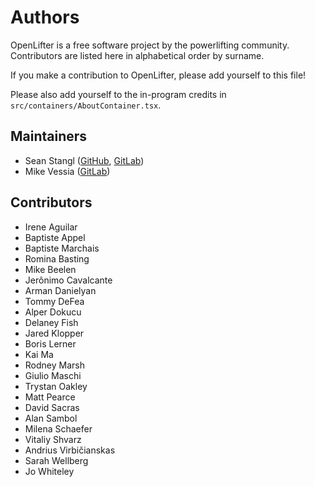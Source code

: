 # Authors

OpenLifter is a free software project by the powerlifting community. Contributors are listed here in alphabetical order by surname.

If you make a contribution to OpenLifter, please add yourself to this file!

Please also add yourself to the in-program credits in `src/containers/AboutContainer.tsx`.

## Maintainers

- Sean Stangl ([GitHub](https://github.com/sstangl/), [GitLab](https://gitlab.com/sstangl))
- Mike Vessia ([GitLab](https://gitlab.com/michaelvessia))

## Contributors

- Irene Aguilar
- Baptiste Appel
- Baptiste Marchais
- Romina Basting
- Mike Beelen
- Jerônimo Cavalcante
- Arman Danielyan
- Tommy DeFea
- Alper Dokucu
- Delaney Fish
- Jared Klopper
- Boris Lerner
- Kai Ma
- Rodney Marsh
- Giulio Maschi
- Trystan Oakley
- Matt Pearce
- David Sacras
- Alan Sambol
- Milena Schaefer
- Vitaliy Shvarz
- Andrius Virbičianskas
- Sarah Wellberg
- Jo Whiteley
